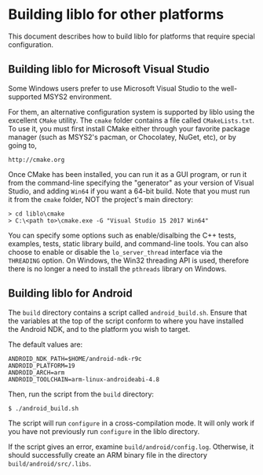 

Building liblo for other platforms
==================================

This document describes how to build liblo for platforms that require
special configuration.

Building liblo for Microsoft Visual Studio
------------------------------------------

Some Windows users prefer to use Microsoft Visual Studio to the
well-supported MSYS2 environment.

For them, an alternative configuration system is supported by liblo
using the excellent `CMake` utility.
The `cmake` folder contains a file called `CMakeLists.txt`.
To use it, you must first install CMake either through your favorite
package manager (such as MSYS2's pacman, or Chocolatey, NuGet, etc),
or by going to,

    http://cmake.org

Once CMake has been installed, you can run it as a GUI program, or run
it from the command-line specifying the "generator" as your version of
Visual Studio, and adding `Win64` if you want a 64-bit build.  Note
that you must run it from the `cmake` folder, NOT the project's main
directory:

    > cd liblo\cmake
    > C:\<path to>\cmake.exe -G "Visual Studio 15 2017 Win64"

You can specify some options such as enable/disalbing the C++ tests,
examples, tests, static library build, and command-line tools.  You
can also choose to enable or disable the `lo_server_thread` interface
via the `THREADING` option.  On Windows, the Win32 threading API is
used, therefore there is no longer a need to install the `pthreads`
library on Windows.

Building liblo for Android
--------------------------

The `build` directory contains a script called `android_build.sh`.
Ensure that the variables at the top of the script conform to where
you have installed the Android NDK, and to the platform you wish to
target.

The default values are:

    ANDROID_NDK_PATH=$HOME/android-ndk-r9c
    ANDROID_PLATFORM=19
    ANDROID_ARCH=arm
    ANDROID_TOOLCHAIN=arm-linux-androideabi-4.8

Then, run the script from the `build` directory:

    $ ./android_build.sh

The script will run `configure` in a cross-compilation mode.
It will only work if you have not previously run `configure` in the
liblo directory.

If the script gives an error, examine `build/android/config.log`.
Otherwise, it should successfully create an ARM binary file in the
directory `build/android/src/.libs`.
